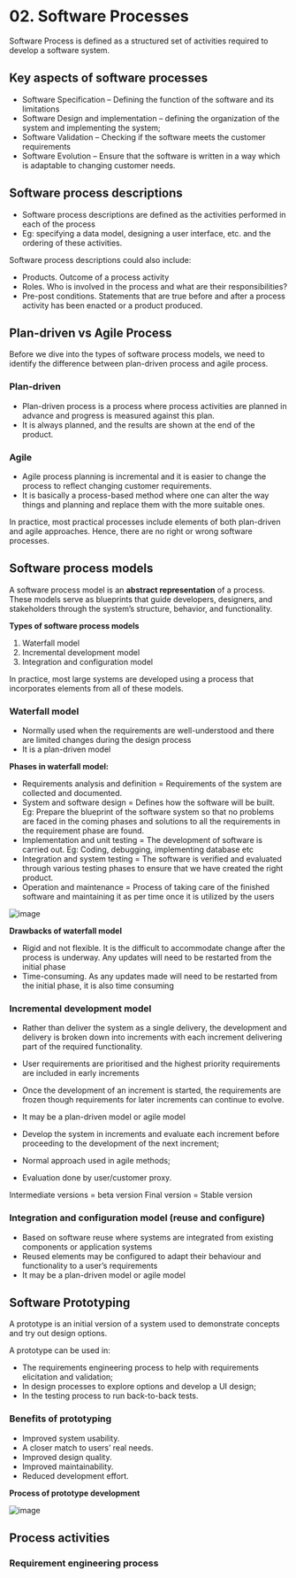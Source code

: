 # 02. Software Processes
Software Process is defined as a structured set of activities required to develop a software system. 

## Key aspects of software processes
- Software Specification – Defining the function of the software and its limitations
- Software Design and implementation – defining the organization of the system and implementing the system;
- Software Validation – Checking if the software meets the customer requirements
- Software Evolution – Ensure that the software is written in a way which is adaptable to changing customer needs.

## Software process descriptions
- Software process descriptions are defined as the activities performed in each of the process
- Eg: specifying a data model, designing a user interface, etc. and the ordering of these activities.

Software process descriptions could also include:
- Products. Outcome of a process activity
- Roles. Who is involved in the process and what are their responsibilities?
- Pre-post conditions. Statements that are true before and after a process activity has been enacted or a product produced.  

## Plan-driven vs Agile Process
Before we dive into the types of software process models, we need to identify the difference between plan-driven process and agile process.

### Plan-driven
- Plan-driven process is a process where process activities are planned in advance and progress is measured against this plan.
- It is always planned, and the results are shown at the end of the product.

### Agile
- Agile process planning is incremental and it is easier to change the process to reflect changing customer requirements.
- It is basically a process-based method where one can alter the way things and planning and replace them with the more suitable ones.

In practice, most practical processes include elements of both plan-driven and agile approaches. Hence, there are no right or wrong software processes.

## Software process models
A software process model is an **abstract representation** of a process. These models serve as blueprints that guide developers, designers, and stakeholders through the system’s structure, behavior, and functionality.

**Types of software process models**
1. Waterfall model
2. Incremental development model 
3. Integration and configuration model

In practice, most large systems are developed using a process that incorporates elements from all of these models.

### Waterfall model
- Normally used when the requirements are well-understood and there are limited changes during the design process
- It is a plan-driven model

**Phases in waterfall model:**
- Requirements analysis and definition = Requirements of the system are collected and documented. 
- System and software design = Defines how the software will be built. Eg: Prepare the blueprint of the software system so that no problems are faced in the coming phases and solutions to all the requirements in the requirement phase are found.
- Implementation and unit testing = The development of software is carried out. Eg: Coding, debugging, implementing database etc
- Integration and system testing = The software is verified and evaluated through various testing phases to ensure that we have created the right product.
- Operation and maintenance = Process of taking care of the finished software and maintaining it as per time once it is utilized by the users

![image](https://github.com/user-attachments/assets/0aacf607-e9e5-4c9f-99fb-d97748488ad7)

**Drawbacks of waterfall model**
- Rigid and not flexible. It is the difficult to accommodate change after the process is underway. Any updates will need to be restarted from the initial phase
- Time-consuming. As any updates made will need to be restarted from the initial phase, it is also time consuming

### Incremental development model
- Rather than deliver the system as a single delivery, the development and delivery is broken down into increments with each increment delivering part of the required functionality.
- User requirements are prioritised and the highest priority requirements are included in early increments
- Once the development of an increment is started, the requirements are frozen though requirements for later increments can continue to evolve.
- It may be a plan-driven model or agile model

- Develop the system in increments and evaluate each increment before proceeding to the development of the next increment;
- Normal approach used in agile methods;
- Evaluation done by user/customer proxy.

Intermediate versions = beta version
Final version = Stable version

### Integration and configuration model (reuse and configure)
- Based on software reuse where systems are integrated from existing components or application systems
- Reused elements may be configured to adapt their behaviour and functionality to a user’s requirements
- It may be a plan-driven model or agile model

## Software Prototyping
A prototype is an initial version of a system used to demonstrate concepts and try out design options.

A prototype can be used in:
- The requirements engineering process to help with requirements elicitation and validation;
- In design processes to explore options and develop a UI design;
- In the testing process to run back-to-back tests.

### Benefits of prototyping
- Improved system usability.
- A closer match to users’ real needs.
- Improved design quality.
- Improved maintainability.
- Reduced development effort.

**Process of prototype development**

![image](https://github.com/user-attachments/assets/70c5f216-5234-440c-ba90-8cf0d51cf765)

## Process activities

### Requirement engineering process

